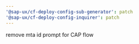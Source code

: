 ```yaml
---
'@sap-ux/cf-deploy-config-sub-generator': patch
'@sap-ux/cf-deploy-config-inquirer': patch
---
```


remove mta id prompt for CAP flow
